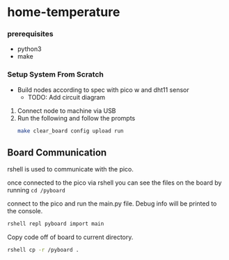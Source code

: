# home-temperature

### prerequisites 

- python3
- make


### Setup System From Scratch

- Build nodes according to spec with pico w and dht11 sensor
    - TODO: Add circuit diagram

1. Connect node to machine via USB
2. Run the following and follow the prompts
    ```bash
    make clear_board config upload run
    ```

## Board Communication

rshell is used to communicate with the pico.

once connected to the pico via rshell you can see the files on the board by running `cd /pyboard`

connect to the pico and run the main.py file. Debug info will be printed to the console.
```bash
rshell repl pyboard import main
```

Copy code off of board to current directory.
```bash
rshell cp -r /pyboard .
```